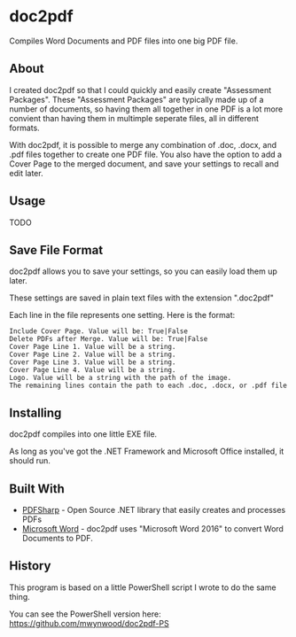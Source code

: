 # doc2pdf
Compiles Word Documents and PDF files into one big PDF file.

## About
I created doc2pdf so that I could quickly and easily create "Assessment Packages". These "Assessment Packages" are typically made up of a number of documents, so having them all together in one PDF is a lot more convient than having them in multimple seperate files, all in different formats.

With doc2pdf, it is possible to merge any combination of .doc, .docx, and .pdf files together to create one PDF file. You also have the option to add a Cover Page to the merged document, and save your settings to recall and edit later.

## Usage
TODO

## Save File Format
doc2pdf allows you to save your settings, so you can easily load them up later.

These settings are saved in plain text files with the extension ".doc2pdf"

Each line in the file represents one setting. Here is the format:
```
Include Cover Page. Value will be: True|False
Delete PDFs after Merge. Value will be: True|False
Cover Page Line 1. Value will be a string.
Cover Page Line 2. Value will be a string.
Cover Page Line 3. Value will be a string.
Cover Page Line 4. Value will be a string.
Logo. Value will be a string with the path of the image.
The remaining lines contain the path to each .doc, .docx, or .pdf file
```
## Installing
doc2pdf compiles into one little EXE file.

As long as you've got the .NET Framework and Microsoft Office installed, it should run.

## Built With
* [PDFSharp](http://www.pdfsharp.net/) - Open Source .NET library that easily creates and processes PDFs
* [Microsoft Word](https://www.office.com/) - doc2pdf uses "Microsoft Word 2016" to convert Word Documents to PDF.

## History
This program is based on a little PowerShell script I wrote to do the same thing.

You can see the PowerShell version here: https://github.com/mwynwood/doc2pdf-PS
